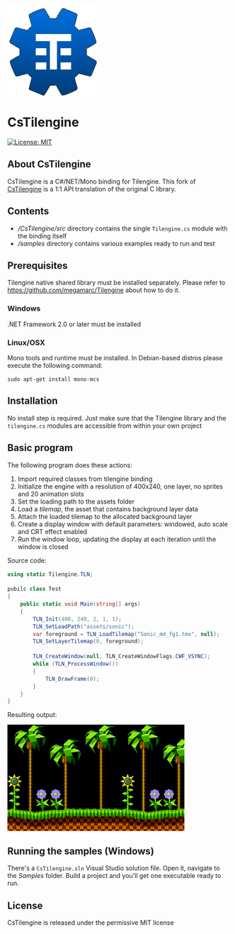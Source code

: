 ![Tilengine logo](Tilengine.png)
# CsTilengine
[![License: MIT](https://img.shields.io/badge/License-MIT-yellow.svg)](https://opensource.org/licenses/MIT)
## About CsTilengine
CsTilengine is a C#/NET/Mono binding for Tilengine. This fork of [CsTilengine](https://github.com/megamarc/CsTilengine) is a 1:1 API translation of the original C library. 

## Contents
* */CsTilengine/src* directory contains the single `Tilengine.cs` module with the binding itself
* */samples* directory contains various examples ready to run and test

## Prerequisites
Tilengine native shared library must be installed separately. Please refer to https://github.com/megamarc/Tilengine about how to do it.

### Windows
.NET Framework 2.0 or later must be installed

### Linux/OSX
Mono tools and runtime must be installed. In Debian-based distros please execute the following command:
```
sudo apt-get install mono-mcs
```

## Installation
No install step is required. Just make sure that the Tilengine library and the `tilengine.cs` modules are accessible from within your own project

## Basic program
The following program does these actions:
1. Import required classes from tilengine binding
2. Initialize the engine with a resolution of 400x240, one layer, no sprites and 20 animation slots
3. Set the loading path to the assets folder
4. Load a *tilemap*, the asset that contains background layer data
5. Attach the loaded tilemap to the allocated background layer
6. Create a display window with default parameters: windowed, auto scale and CRT effect enabled
7. Run the window loop, updating the display at each iteration until the window is closed

Source code:
```csharp
using static Tilengine.TLN;

pubilc class Test
{
	public static void Main(string[] args)
	{
		TLN_Init(400, 240, 2, 1, 1);
		TLN_SetLoadPath("assets/sonic");
		var foreground = TLN_LoadTilemap("Sonic_md_fg1.tmx", null);
		TLN_SetLayerTilemap(0, foreground);

		TLN_CreateWindow(null, TLN_CreateWindowFlags.CWF_VSYNC);
		while (TLN_ProcessWindow())
		{
			TLN_DrawFrame(0);
		}
	}
}
```

Resulting output:

![Test](test.png)

## Running the samples (Windows)
There's a `CsTilengine.sln` Visual Studio solution file. Open it, navigate to the *Samples* folder.
Build a project and you'll get one executable ready to run.

## License
CsTilengine is released under the permissive MIT license
